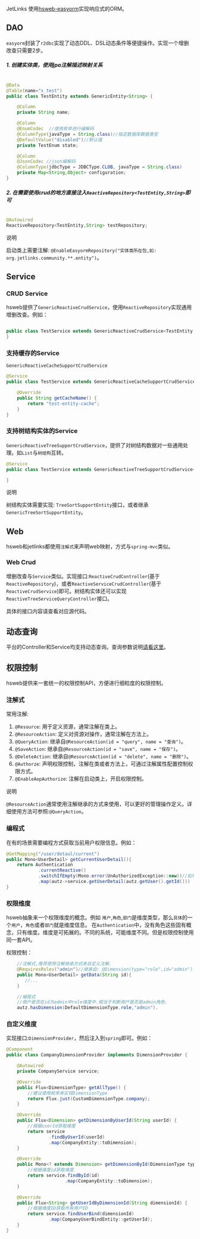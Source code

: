 
JetLinks 使用<a target='_blank' href='https://github.com/hs-web/hsweb-easy-orm'>hsweb-easyorm</a>实现响应式的ORM。 

## DAO

`easyorm`封装了`r2dbc`实现了动态DDL、DSL动态条件等便捷操作。实现一个增删改查只需要2步。

##### 1. 创建实体类，使用jpa注解描述映射关系

```java

@Data
@Table(name="s_test")
public class TestEntity extends GenericEntity<String> {

    @Column
    private String name;

    @Column
    @EnumCodec  //使用枚举进行编解码
    @ColumnType(javaType = String.class)//指定数据库数据类型
    @DefaultValue("disabled")//默认值
    private TestEnum state;

    @Column
    @JsonCodec //json编解码
    @ColumnType(jdbcType = JDBCType.CLOB, javaType = String.class)
    private Map<String,Object> configuration;
}

```

##### 2. 在需要使用crud的地方直接注入`ReactiveRepository<TestEntity,String>`即可

```java

@Autowired
ReactiveRepository<TestEntity,String> testRepository;

```

<div class='explanation primary'>
  <p class='explanation-title-warp'>
    <span class='iconfont icon-bangzhu explanation-icon'></span>
    <span class='explanation-title font-weight'>说明</span>
  </p>

启动类上需要注解: `@EnableEasyormRepository("实体类所在包,如: org.jetlinks.community.**.entity")`。

</div>



## Service

### CRUD Service
hsweb提供了`GenericReactiveCrudService`，使用`ReactiveRepository`实现通用增删改查。例如：

```java

public class TestService extends GenericReactiveCrudService<TestEntity,String>{
}

```

### 支持缓存的Service

`GenericReactiveCacheSupportCrudService`

```java
@Service
public class TestService extends GenericReactiveCacheSupportCrudService<TestEntity, String> {

    @Override
    public String getCacheName() {
        return "test-entity-cache";
    }
}
```

### 支持树结构实体的Service

`GenericReactiveTreeSupportCrudService`，提供了对树结构数据对一些通用处理。如`List`与`树结构`互转。

```java
@Service
public class TestService extends GenericReactiveTreeSupportCrudService<TestEntity, String> {

}
```

<div class='explanation primary'>
  <p class='explanation-title-warp'>
    <span class='iconfont icon-bangzhu explanation-icon'></span>
    <span class='explanation-title font-weight'>说明</span>
  </p>

树结构实体需要实现: `TreeSortSupportEntity`接口，或者继承`GenericTreeSortSupportEntity`。

</div>

## Web

hsweb和jetlinks都使用`注解式`来声明web映射，方式与`spring-mvc`类似。

### Web Crud

增删改查与`Service`类似。实现接口:`ReactiveCrudController`(基于`ReactiveRepository`)，或者`ReactiveServiceCrudController`(基于`ReactiveCrudService`)即可。树结构实体还可以实现`ReactiveTreeServiceQueryController`接口。

具体的接口内容请查看对应源代码。

## 动态查询

平台的Controller和Service均支持动态查询。查询参数说明<a href='/interface-guide/query-param.md'>请看这里</a>。

## 权限控制

hsweb提供来一套统一的权限控制API，方便进行细粒度的权限控制。

### 注解式

常用注解:

1. `@Resource`: 用于定义资源，通常注解在类上。
2. `@ResourceAction`: 定义对资源对操作，通常注解在方法上。
3. `@QueryAction`: 继承自`@ResourceAction(id = "query", name = "查询")`。
4. `@SaveAction`: 继承自`@ResourceAction(id = "save", name = "保存")`。
5. `@DeleteAction`: 继承自`@ResourceAction(id = "delete", name = "删除")`。
6. `@Authorze`: 声明权限控制，注解在类或者方法上，可通过注解属性配置控制权限方式。
7. `@EnableAopAuthorize`: 注解在启动类上，开启权限控制。

<div class='explanation primary'>
  <p class='explanation-title-warp'>
    <span class='iconfont icon-bangzhu explanation-icon'></span>
    <span class='explanation-title font-weight'>说明</span>
  </p>

`@ResourceAction`通常使用注解继承的方式来使用，可以更好的管理操作定义。详细使用方法可参照:`@QueryAction`。

</div>


### 编程式

在有的场景需要编程方式获取当前用户权限信息。例如：

```java
@GetMapping("/user/detaul/current")
public Mono<UserDetail> getCurrentUserDetail(){
    return Authentication
            .currentReactive()
            .switchIfEmpty(Mono.error(UnAuthorizedException::new))//如果没有用户信息则抛出异常
            .map(autz->service.getUserDetail(autz.getUser().getId()))
}
```

### 权限维度

hsweb抽象来一个权限维度的概念。例如 `用户`,`角色`,`部门`是维度类型，那么`具体`的一个`用户`，`角色`或者`部门`就是维度信息。
在`Authentication`中，没有角色这些固有概念，只有维度。维度是可拓展的。不同的系统，可能维度不同。但是权限控制使用同一套API。

权限控制：

```java
    //注解式,推荐使用注解继承方式来自定义注解.
    @RequiresRoles("admin")//继承自: @Dimension(type="role",id="admin")
    public Mono<UserDetail> getData(String id){
       //...
    }

    //编程式
    //用户是否在id为admin中role维度中.相当于判断用户是否是admin角色.
    autz.hasDimension(DefaultDimensionType.role,"admin").
```

### 自定义维度

实现接口:`DimensionProvider`，然后注入到`spring`即可。例如：

```java
@Component
public class CompanyDimensionProvider implements DimensionProvider {

    @Autowired
    private CompanyService service;

    @Override
    public Flux<DimensionType> getAllType() {
        //建议使用枚举来实现DimensionType
        return Flux.just(CustomDimensionType.company);
    }

    @Override
    public Flux<Dimension> getDimensionByUserId(String userId) {
        //根据userId获取维度
        return service
                .findByUserId(userId)
                .map(CompanyEntity::toDimension);
    }

    @Override
    public Mono<? extends Dimension> getDimensionById(DimensionType type, String id) {
        //根据维度id获取维度
        return service.findById(id)
                      .map(CompanyEntity::toDimension);
    }

    @Override
    public Flux<String> getUserIdByDimensionId(String dimensionId) {
        //根据维度ID获取所有用户ID
        return service.findUserBind(dimensionId)
                .map(CompanyUserBindEntity::getUserId);
    }
}
```

